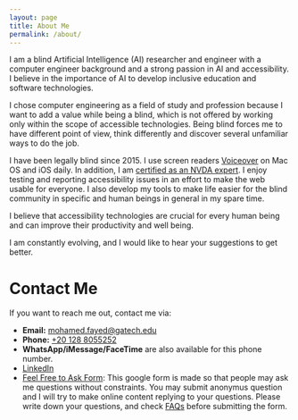 ```yaml
---
layout: page
title: About Me
permalink: /about/
---
```


I am a blind Artificial Intelligence (AI) researcher and engineer with a computer engineer background and a strong passion in AI and accessibility.
I believe in the importance of AI to develop inclusive education and software technologies.

I chose computer engineering as a field of study and profession because I want to add a value while being a blind, which is not offered by working only within the scope of accessible technologies. 
Being blind forces me to have different point of view, think differently and discover several unfamiliar ways to do the job.

I have been legally blind since 2015.
I use screen readers [Voiceover](https://www.apple.com/voiceover/info/guide/_1121.html) on Mac OS and iOS daily.
In addition, I am [certified  as an NVDA expert](https://certification.nvaccess.org/).
I enjoy testing and reporting accessibility issues in an effort to make the web usable for everyone.
I also develop my tools to make life easier for the blind community in specific and human beings in general in my spare time.

I believe that accessibility technologies are crucial for every human being and can improve their productivity and well being.

I am constantly evolving, and I would like to hear your suggestions to get better.

# Contact Me

If you want to reach me out, contact me via:

- **Email:** [mohamed.fayed@gatech.edu](mailto:mohamed.fayed@gatech.edu)
- **Phone:** [+20 128 8055252](tel:+201288055252)
- **WhatsApp/iMessage/FaceTime** are also available for this phone number.
- [LinkedIn](https://www.linkedin.com/in/mohamed-fayed-676481111/)
- [Feel Free to Ask Form](https://docs.google.com/forms/d/e/1FAIpQLSdUC1lOM3vhnBrSVzWlRDP7FcndQII0OtE4nEG8UQnv0yQNmg/viewform?usp=sf_link): This google form is made so that people may ask me questions without constraints. You may submit anonymus question and I will try to make online content replying to your questions. Please write down your questions, and check [FAQs](/faqs.html) before submitting the form.

